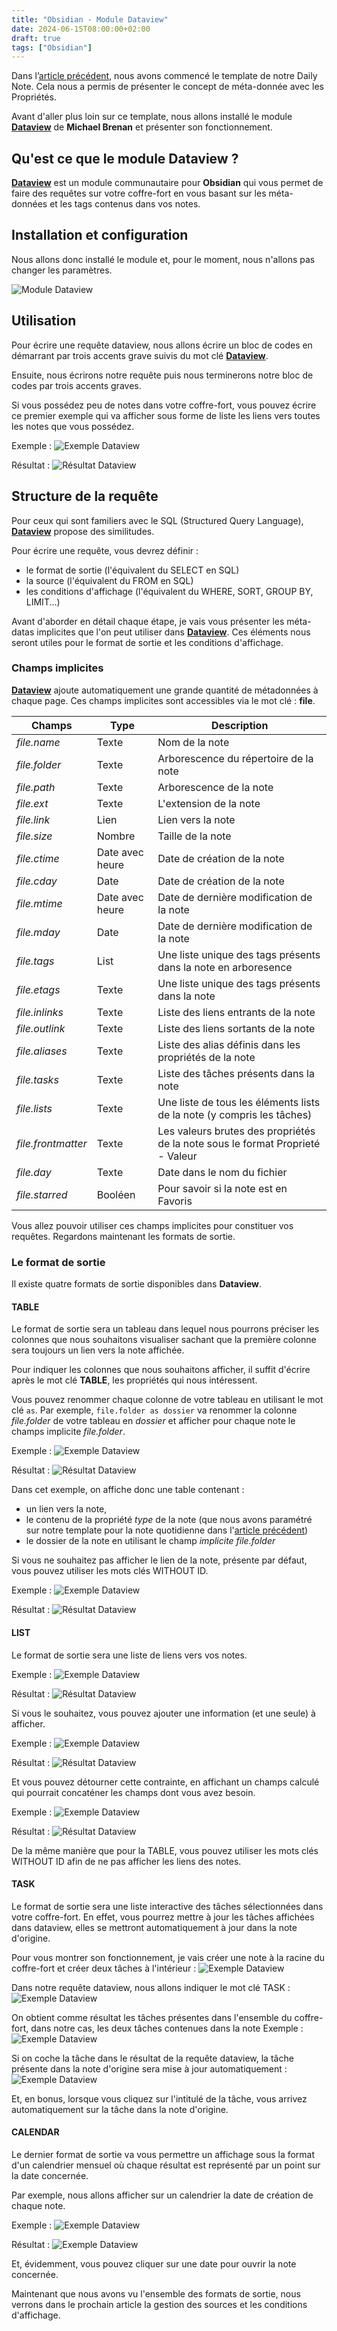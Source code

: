 ```yaml
---
title: "Obsidian - Module Dataview"
date: 2024-06-15T08:00:00+02:00
draft: true
tags: ["Obsidian"]
---
```

Dans l’[article précédent](/posts/obsidian-daily-note-template), nous avons commencé le template de notre Daily Note. Cela nous a permis de présenter le concept de méta-donnée avec les Propriétés.

Avant d'aller plus loin sur ce template, nous allons installé le module <a target="_blank" href="https://github.com/blacksmithgu/obsidian-dataview"> **Dataview**</a> de **Michael Brenan** et présenter son fonctionnement.


## Qu'est ce que le module Dataview ?

<a target="_blank" href="https://github.com/blacksmithgu/obsidian-dataview"> **Dataview**</a> est un module communautaire pour **Obsidian** qui vous permet de faire des requêtes sur votre coffre-fort en vous basant sur les méta-données et les tags contenus dans vos notes.

## Installation et configuration

Nous allons donc installé le module et, pour le moment, nous n'allons pas changer les paramètres.

![Module Dataview](/images/Pasted_image_20240826131103.jpg#center)


## Utilisation

Pour écrire une requête dataview, nous allons écrire un bloc de codes en démarrant par trois accents grave suivis du mot clé <a target="_blank" href="https://github.com/blacksmithgu/obsidian-dataview"> **Dataview**</a>.

Ensuite, nous écrirons notre requête puis nous terminerons notre bloc de codes par trois accents graves.

Si vous possédez peu de notes dans votre coffre-fort, vous pouvez écrire ce premier exemple qui va afficher sous forme de liste les liens vers toutes les notes que vous possédez.

Exemple : 
![Exemple Dataview](/images/Pasted_image_20240830145311.jpg#center)


Résultat : 
![Résultat Dataview](/images/Pasted_image_20240830145341.jpg#center)


## Structure de la requête

Pour ceux qui sont familiers avec le SQL (Structured Query Language), <a target="_blank" href="https://github.com/blacksmithgu/obsidian-dataview"> **Dataview**</a> propose des similitudes.

Pour écrire une requête, vous devrez définir : 
- le format de sortie (l'équivalent du SELECT en SQL)
- la source (l'équivalent du FROM en SQL)
- les conditions d'affichage (l'équivalent du WHERE, SORT, GROUP BY, LIMIT...)

Avant d'aborder en détail chaque étape, je vais vous présenter les méta-datas implicites que l'on peut utiliser dans <a target="_blank" href="https://github.com/blacksmithgu/obsidian-dataview"> **Dataview**</a>. Ces éléments nous seront utiles pour le format de sortie et les conditions d'affichage.

### Champs implicites

<a target="_blank" href="https://github.com/blacksmithgu/obsidian-dataview"> **Dataview**</a> ajoute automatiquement une grande quantité de métadonnées à chaque page. Ces champs implicites sont accessibles via le mot clé : **file**.

| Champs | Type | Description |
|---|---|---|
| *file.name* | Texte | Nom de la note |
| *file.folder* | Texte | Arborescence du répertoire de la note |
| *file.path* | Texte | Arborescence de la note |
| *file.ext* | Texte | L'extension de la note |
| *file.link* | Lien | Lien vers la note |
| *file.size* | Nombre | Taille de la note |
| *file.ctime* | Date avec heure | Date de création de la note |
| *file.cday* | Date | Date de création de la note |
| *file.mtime* | Date avec heure | Date de dernière modification de la note |
| *file.mday* | Date | Date de dernière modification de la note |
| *file.tags* | List | Une liste unique des tags présents dans la note en arboresence |
| *file.etags* | Texte | Une liste unique des tags présents dans la note |
| *file.inlinks* | Texte | Liste des liens entrants de la note |
| *file.outlink* | Texte | Liste des liens sortants de la note |
| *file.aliases* | Texte | Liste des alias définis dans les propriétés de la note |
| *file.tasks* | Texte | Liste des tâches présents dans la note |
| *file.lists* | Texte | Une liste de tous les éléments lists de la note (y compris les tâches)|
| *file.frontmatter* | Texte | Les valeurs brutes des propriétés de la note sous le format Proprieté - Valeur |
| *file.day* | Texte | Date dans le nom du fichier |
| *file.starred* | Booléen | Pour savoir si la note est en Favoris |

Vous allez pouvoir utiliser ces champs implicites pour constituer vos requêtes. 
Regardons maintenant les formats de sortie.


### Le format de sortie

Il existe quatre formats de sortie disponibles dans **Dataview**.

#### TABLE
Le format de sortie sera un tableau dans lequel nous pourrons préciser les colonnes que nous souhaitons visualiser sachant que la première colonne sera toujours un lien vers la note affichée.

Pour indiquer les colonnes que nous souhaitons afficher, il suffit d'écrire après le mot clé **TABLE**, les propriétés qui nous intéressent.

Vous pouvez renommer chaque colonne de votre tableau en utilisant le mot clé `as`. 
Par exemple, `file.folder as dossier` va renommer la colonne *file.folder* de votre tableau en *dossier* et afficher pour chaque note le champs implicite *file.folder*.

Exemple : 
![Exemple Dataview](/images/Pasted_image_20240830213820.jpg#center)


Résultat : 
![Résultat Dataview](/images/Pasted_image_20240830213833.jpg#center)


Dans cet exemple, on affiche donc une table contenant :
- un lien vers la note,
- le contenu de la propriété *type* de la note (que nous avons paramétré sur notre template pour la note quotidienne dans l'[article précédent](/posts/obsidian-daily-note-template))
- le dossier de la note en utilisant le champ *implicite file.folder*

Si vous ne souhaitez pas afficher le lien de la note, présente par défaut, vous pouvez utiliser les mots clés WITHOUT ID.

Exemple : 
![Exemple Dataview](/images/Pasted_image_20240902130042.jpg#center)


Résultat : 
![Résultat Dataview](/images/Pasted_image_20240902130116.jpg#center)


#### LIST
Le format de sortie sera une liste de liens vers vos notes.

Exemple : 
![Exemple Dataview](/images/Pasted_image_20240830145311.jpg#center)


Résultat : 
![Résultat Dataview](/images/Pasted_image_20240830145341.jpg#center)


Si vous le souhaitez, vous pouvez ajouter une information (et une seule) à afficher.

Exemple : 
![Exemple Dataview](/images/Pasted_image_20240901202543.jpg#center)


Résultat : 
![Résultat Dataview](/images/Pasted_image_20240901202612.jpg#center)


Et vous pouvez détourner cette contrainte, en affichant un champs calculé qui pourrait concaténer les champs dont vous avez besoin. 

Exemple : 
![Exemple Dataview](/images/Pasted_image_20240901203356.jpg#center)


Résultat : 
![Résultat Dataview](/images/Pasted_image_20240901203415.jpg#center)


De la même manière que pour la TABLE, vous pouvez utiliser les mots clés WITHOUT ID afin de ne pas afficher les liens des notes.


#### TASK
Le format de sortie sera une liste interactive des tâches sélectionnées dans votre coffre-fort. En effet, vous pourrez mettre à jour les tâches affichées dans dataview, elles se mettront automatiquement à jour dans la note d'origine.

Pour vous montrer son fonctionnement, je vais créer une note à la racine du coffre-fort et créer deux tâches à l'intérieur : 
![Exemple Dataview](/images/Pasted_image_20240902130947.jpg#center)


Dans notre requête dataview, nous allons indiquer le mot clé TASK :
![Exemple Dataview](/images/Pasted_image_20240902131050.jpg#center) 


On obtient comme résultat les tâches présentes dans l'ensemble du coffre-fort, dans notre cas, les deux tâches contenues dans la note Exemple : 
![Exemple Dataview](/images/Pasted_image_20240902131202.jpg#center) 


Si on coche la tâche dans le résultat de la requête dataview, la tâche présente dans la note d'origine sera mise à jour automatiquement : 
![Exemple Dataview](/images/Pasted_image_20240902131321.jpg#center) 


Et, en bonus, lorsque vous cliquez sur l'intitulé de la tâche, vous arrivez automatiquement sur la tâche dans la note d'origine.


#### CALENDAR
Le dernier format de sortie va vous permettre un affichage sous la format d'un calendrier mensuel où chaque résultat est représenté par un point sur la date concernée.

Par exemple, nous allons afficher sur un calendrier la date de création de chaque note.

Exemple : 
![Exemple Dataview](/images/Pasted_image_20240909213047.jpg#center)


Résultat : 
![Exemple Dataview](/images/Pasted_image_20240909213104.jpg#center)

Et, évidemment, vous pouvez cliquer sur une date pour ouvrir la note concernée.

Maintenant que nous avons vu l'ensemble des formats de sortie, nous verrons dans le prochain article la gestion des sources et les conditions d'affichage.